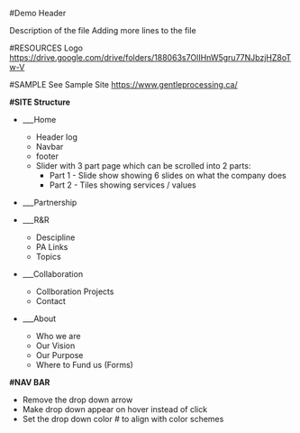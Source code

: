 #Demo Header

Description of the file
Adding more lines to the file

#RESOURCES
Logo
https://drive.google.com/drive/folders/188063s7OlIHnW5gru77NJbzjHZ8oTw-V

#SAMPLE
See Sample Site 
https://www.gentleprocessing.ca/


**#SITE Structure**
- ___Home
   - Header log
   - Navbar
   - footer 
   - Slider with 3 part page which can be scrolled into 2 parts: 
      - Part 1 - Slide show showing 6 slides on what the company does 
      - Part 2 - Tiles showing services / values  
   
- ___Partnership
- ___R&R
   - Descipline
   - PA Links
   - Topics 
- ___Collaboration 
   - Collboration Projects 
   - Contact 
- ___About
   - Who we are
   - Our Vision 
   - Our Purpose
   - Where to Fund us (Forms)
      
**#NAV BAR**
- Remove the drop down arrow
- Make drop down appear on hover instead of click 
- Set the drop down color # to align with color schemes 

